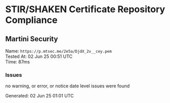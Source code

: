 # STIR/SHAKEN Certificate Repository Compliance

## Martini Security

Name: `https://p.mtsec.me/2e5a/DjdX_2v__cey.pem`\
Tested At: 02 Jun 25 00:51 UTC\
Time: 87ms

### Issues

no warning, or error, or notice date level issues were found

Generated: 02 Jun 25 01:01 UTC